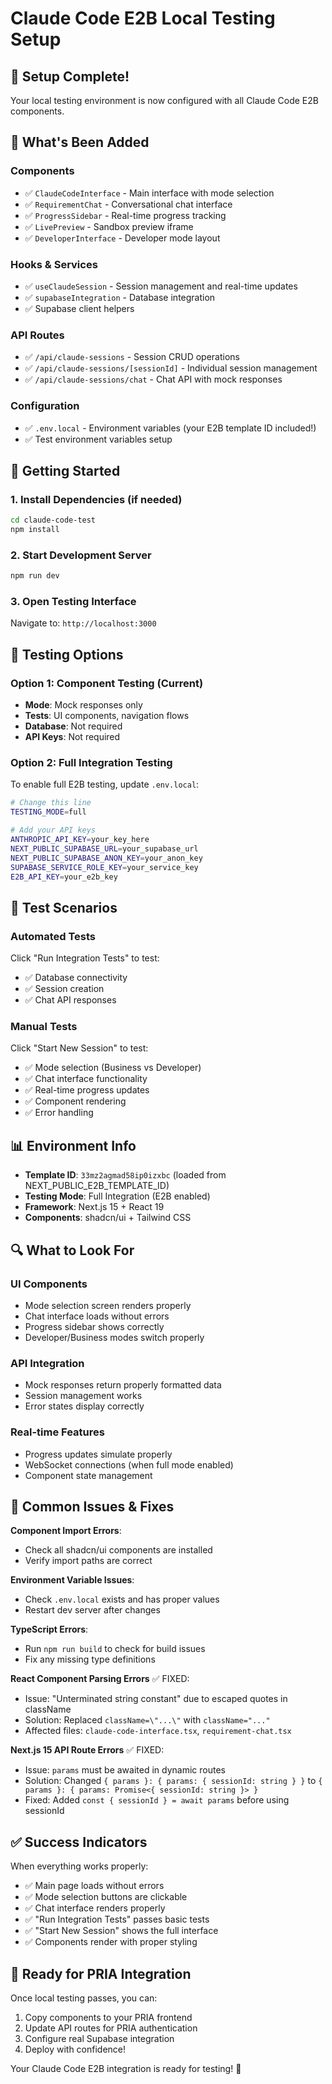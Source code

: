 # Claude Code E2B Local Testing Setup

## 🎉 Setup Complete!

Your local testing environment is now configured with all Claude Code E2B components.

## 📁 What's Been Added

### Components
- ✅ `ClaudeCodeInterface` - Main interface with mode selection
- ✅ `RequirementChat` - Conversational chat interface  
- ✅ `ProgressSidebar` - Real-time progress tracking
- ✅ `LivePreview` - Sandbox preview iframe
- ✅ `DeveloperInterface` - Developer mode layout

### Hooks & Services
- ✅ `useClaudeSession` - Session management and real-time updates
- ✅ `supabaseIntegration` - Database integration
- ✅ Supabase client helpers

### API Routes
- ✅ `/api/claude-sessions` - Session CRUD operations
- ✅ `/api/claude-sessions/[sessionId]` - Individual session management
- ✅ `/api/claude-sessions/chat` - Chat API with mock responses

### Configuration
- ✅ `.env.local` - Environment variables (your E2B template ID included!)
- ✅ Test environment variables setup

## 🚀 Getting Started

### 1. Install Dependencies (if needed)
```bash
cd claude-code-test
npm install
```

### 2. Start Development Server
```bash
npm run dev
```

### 3. Open Testing Interface
Navigate to: `http://localhost:3000`

## 🧪 Testing Options

### Option 1: Component Testing (Current)
- **Mode**: Mock responses only
- **Tests**: UI components, navigation flows
- **Database**: Not required
- **API Keys**: Not required

### Option 2: Full Integration Testing
To enable full E2B testing, update `.env.local`:
```bash
# Change this line
TESTING_MODE=full

# Add your API keys
ANTHROPIC_API_KEY=your_key_here
NEXT_PUBLIC_SUPABASE_URL=your_supabase_url
NEXT_PUBLIC_SUPABASE_ANON_KEY=your_anon_key
SUPABASE_SERVICE_ROLE_KEY=your_service_key
E2B_API_KEY=your_e2b_key
```

## 🎯 Test Scenarios

### Automated Tests
Click "Run Integration Tests" to test:
- ✅ Database connectivity  
- ✅ Session creation
- ✅ Chat API responses

### Manual Tests  
Click "Start New Session" to test:
- ✅ Mode selection (Business vs Developer)
- ✅ Chat interface functionality
- ✅ Real-time progress updates
- ✅ Component rendering
- ✅ Error handling

## 📊 Environment Info

- **Template ID**: `33mz2agmad58ip0izxbc` (loaded from NEXT_PUBLIC_E2B_TEMPLATE_ID)
- **Testing Mode**: Full Integration (E2B enabled)
- **Framework**: Next.js 15 + React 19
- **Components**: shadcn/ui + Tailwind CSS

## 🔍 What to Look For

### UI Components
- Mode selection screen renders properly
- Chat interface loads without errors
- Progress sidebar shows correctly
- Developer/Business modes switch properly

### API Integration  
- Mock responses return properly formatted data
- Session management works
- Error states display correctly

### Real-time Features
- Progress updates simulate properly
- WebSocket connections (when full mode enabled)
- Component state management

## 🐛 Common Issues & Fixes

**Component Import Errors**:
- Check all shadcn/ui components are installed
- Verify import paths are correct

**Environment Variable Issues**:  
- Check `.env.local` exists and has proper values
- Restart dev server after changes

**TypeScript Errors**:
- Run `npm run build` to check for build issues
- Fix any missing type definitions

**React Component Parsing Errors** ✅ FIXED:
- Issue: "Unterminated string constant" due to escaped quotes in className
- Solution: Replaced `className=\"...\"` with `className="..."`
- Affected files: `claude-code-interface.tsx`, `requirement-chat.tsx`

**Next.js 15 API Route Errors** ✅ FIXED:
- Issue: `params` must be awaited in dynamic routes
- Solution: Changed `{ params }: { params: { sessionId: string } }` to `{ params }: { params: Promise<{ sessionId: string }> }`
- Fixed: Added `const { sessionId } = await params` before using sessionId

## ✅ Success Indicators

When everything works properly:
- ✅ Main page loads without errors
- ✅ Mode selection buttons are clickable  
- ✅ Chat interface renders properly
- ✅ "Run Integration Tests" passes basic tests
- ✅ "Start New Session" shows the full interface
- ✅ Components render with proper styling

## 🎯 Ready for PRIA Integration

Once local testing passes, you can:
1. Copy components to your PRIA frontend
2. Update API routes for PRIA authentication
3. Configure real Supabase integration
4. Deploy with confidence!

Your Claude Code E2B integration is ready for testing! 🚀